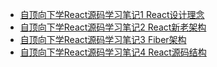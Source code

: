 * [自顶向下学React源码学习笔记1 React设计理念](https://github.com/murrrrphy/blog/issues/5#issue-1358919473)
* [自顶向下学React源码学习笔记2 React新老架构](https://github.com/murrrrphy/blog/issues/6#issue-1359655478)
* [自顶向下学React源码学习笔记3 Fiber架构](https://github.com/murrrrphy/blog/issues/7#issue-1359810385)
* [自顶向下学React源码学习笔记4 React源码结构](https://github.com/murrrrphy/blog/issues/9#issue-1361116238)

